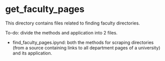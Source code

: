 # get_faculty_pages

This directory contains files related to finding faculty directories.

To-do: divide the methods and application into 2 files.

- find_faculty_pages.ipynd: both the methods for scraping directories (from a source containing links to all department pages of a university) and its application.